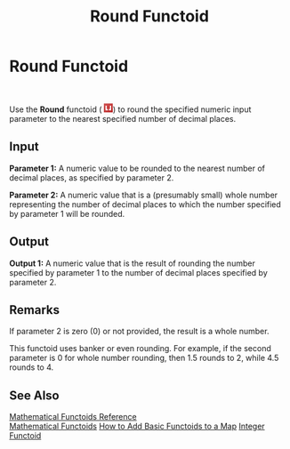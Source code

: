 ﻿---
title: Round Functoid
TOCTitle: Round Functoid
ms:assetid: a0993b70-e388-470f-bbe7-b40f61595486
ms:mtpsurl: https://msdn.microsoft.com/library/Aa577673(v=BTS.80)
ms:contentKeyID: 51530128
ms.date: 08/30/2017
mtps_version: v=BTS.80
---

# Round Functoid

 

Use the **Round** functoid ( ![](images/Aa577673.ff25c636-ba90-404f-a911-eee519eade0c(BTS.80).jpeg)) to round the specified numeric input parameter to the nearest specified number of decimal places.

## Input

**Parameter 1:** A numeric value to be rounded to the nearest number of decimal places, as specified by parameter 2.

**Parameter 2:** A numeric value that is a (presumably small) whole number representing the number of decimal places to which the number specified by parameter 1 will be rounded.

## Output

**Output 1:** A numeric value that is the result of rounding the number specified by parameter 1 to the number of decimal places specified by parameter 2.

## Remarks

If parameter 2 is zero (0) or not provided, the result is a whole number.

This functoid uses banker or even rounding. For example, if the second parameter is 0 for whole number rounding, then 1.5 rounds to 2, while 4.5 rounds to 4.

## See Also

[Mathematical Functoids Reference](mathematical-functoids-reference.md)  
[Mathematical Functoids](https://msdn.microsoft.com/library/aa559213\(v=bts.80\))  
[How to Add Basic Functoids to a Map](https://msdn.microsoft.com/library/aa560635\(v=bts.80\))  
[Integer Functoid](integer-functoid.md)

